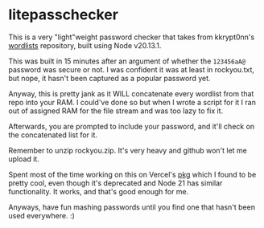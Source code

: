 # litepasschecker
This is a very "light"weight password checker that takes from kkrypt0nn's  [wordlists](https://github.com/kkrypt0nn/wordlists) repository, built using Node v20.13.1.

This was built in 15 minutes after an argument of whether the `123456aA@` password was secure or not. I was confident it was at least in rockyou.txt, but nope, it hasn't been captured as a popular password yet.

Anyway, this is pretty jank as it WILL concatenate every wordlist from that repo into your RAM. I could've done so but when I wrote a script for it I ran out of assigned RAM for the file stream and was too lazy to fix it.

Afterwards, you are prompted to include your password, and it'll check on the concatenated list for it.

Remember to unzip rockyou.zip. It's very heavy and github won't let me upload it.

Spent most of the time working on this on Vercel's [pkg](https://github.com/vercel/pkg) which I found to be pretty cool, even though it's deprecated and Node 21 has similar functionality. It works, and that's good enough for me.

Anyways, have fun mashing passwords until you find one that hasn't been used everywhere. :)